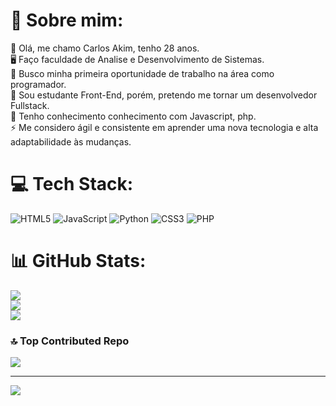 # 💫 Sobre mim:
🔭 Olá, me chamo Carlos Akim, tenho 28 anos.<br>🖥  Faço faculdade de Analise e Desenvolvimento de Sistemas.<br>🤝 Busco minha primeira oportunidade de trabalho na área como programador.<br>🌱 Sou estudante Front-End, porém, pretendo me tornar um desenvolvedor Fullstack.<br>💬 Tenho conhecimento conhecimento com Javascript, php.<br>⚡ Me considero ágil e consistente em aprender uma nova tecnologia e alta adaptabilidade às mudanças.


# 💻 Tech Stack:
![HTML5](https://img.shields.io/badge/html5-%23E34F26.svg?style=for-the-badge&logo=html5&logoColor=white) ![JavaScript](https://img.shields.io/badge/javascript-%23323330.svg?style=for-the-badge&logo=javascript&logoColor=%23F7DF1E) ![Python](https://img.shields.io/badge/python-3670A0?style=for-the-badge&logo=python&logoColor=ffdd54) ![CSS3](https://img.shields.io/badge/css3-%231572B6.svg?style=for-the-badge&logo=css3&logoColor=white) ![PHP](https://img.shields.io/badge/php-%23777BB4.svg?style=for-the-badge&logo=php&logoColor=white)
# 📊 GitHub Stats:
![](https://github-readme-stats.vercel.app/api?username=CarlosAkim&theme=tokyonight&hide_border=true&include_all_commits=false&count_private=false)<br/>
![](https://github-readme-streak-stats.herokuapp.com/?user=CarlosAkim&theme=tokyonight&hide_border=true)<br/>
![](https://github-readme-stats.vercel.app/api/top-langs/?username=CarlosAkim&theme=tokyonight&hide_border=true&include_all_commits=false&count_private=false&layout=compact)

### 🔝 Top Contributed Repo
![](https://github-contributor-stats.vercel.app/api?username=CarlosAkim&limit=5&theme=dark&combine_all_yearly_contributions=true)

---
[![](https://visitcount.itsvg.in/api?id=CarlosAkim&icon=0&color=0)](https://visitcount.itsvg.in)

<!-- Proudly created with GPRM ( https://gprm.itsvg.in ) -->
